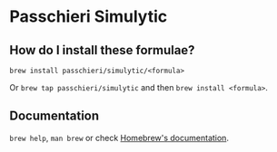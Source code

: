 # Passchieri Simulytic

## How do I install these formulae?

`brew install passchieri/simulytic/<formula>`

Or `brew tap passchieri/simulytic` and then `brew install <formula>`.

## Documentation

`brew help`, `man brew` or check [Homebrew's documentation](https://docs.brew.sh).
